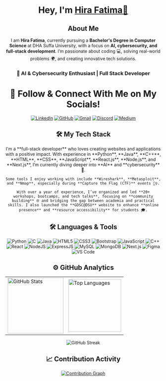 <h1 align="center">Hey, I'm <a href="https://www.linkedin.com/in/hira-fatimaa/" target="_blank">Hira Fatima👋</a></h1>

<h2 align="center">About Me</h2> 

<p align="center">
  I am <b>Hira Fatima</b>, currently pursuing a <b>Bachelor's Degree in Computer Science</b> at DHA Suffa University, with a focus on <b>AI, cybersecurity, and full-stack development</b>. I’m passionate about coding 💻, solving real-world problems 🌍, and creating innovative tech solutions.
</p>

<h3 align="center">🤖 AI & Cybersecurity Enthusiast | Full Stack Developer</h3>

<div align="center">
  <h1>🔗 Follow & Connect With Me on My Socials!</h1>

  <a href="https://www.linkedin.com/in/hira-fatimaa/" target="_blank"><img alt="LinkedIn" src="https://img.shields.io/badge/linkedin%20-%230077B5.svg?&style=for-the-badge&logo=linkedin&logoColor=white" /></a>
  <a href="https://github.com/hirafatimaa"><img alt="GitHub" src="https://img.shields.io/badge/github-%23121011.svg?style=for-the-badge&logo=github&logoColor=white" /></a>
  <a href="mailto:hirafatimaa718@gmail.com"><img alt="Gmail" src="https://img.shields.io/badge/Gmail-D14836?style=for-the-badge&logo=gmail&logoColor=white" /></a>
  <a href="https://discordapp.com/users/969693468685402122"><img alt="Discord" src="https://img.shields.io/badge/@.hirafatima-%235865F2.svg?style=for-the-badge&logo=discord&logoColor=white" /></a>
  <a href="https://medium.com/@hirafatimaa718"><img alt="Medium" src="https://img.shields.io/badge/Medium-12100E?style=for-the-badge&logo=medium&logoColor=white" /></a>
</div>

<div align="center">
  <h2>🛠 My Tech Stack</h2> 

  <p>
    I'm a **full-stack developer** who loves creating websites and applications with a positive impact. With experience in **Python**, **Java**, **C++**, **HTML**, **CSS**, **JavaScript**, **React.js**, **Node.js**, and **Next.js**, I’m currently diving deeper into **AI** and **cybersecurity** 🔐. 

    Some tools I enjoy working with include **Wireshark**, **Metasploit**, and **Nmap**, especially during **Capture the Flag (CTF)** events 🕵️‍♀️.

    With over a year of experience, I’ve organized and led **20+ workshops, bootcamps, and tech talks**, focusing on **community building** 🌐 and bridging the gap between academia and practical skills. I also launched the **GDSC@DSU** website to enhance **online presence** and **resource accessibility** for students 🎓.
  </p>
</div>

<h2 align="center">🛠 Languages & Tools</h2>

<p align="center">
  <img alt="Python" src="https://img.shields.io/badge/python-%233572A5.svg?&style=for-the-badge&logo=python&logoColor=white" />
  <img alt="C" src="https://img.shields.io/badge/c-%2300599C.svg?&style=for-the-badge&logo=c&logoColor=white" />
  <img alt="Java" src="https://img.shields.io/badge/java-%23ED8B00.svg?&style=for-the-badge&logo=java&logoColor=white" />
  <img alt="HTML5" src="https://img.shields.io/badge/html5-%23E34F26.svg?&style=for-the-badge&logo=html5&logoColor=white" />
  <img alt="CSS3" src="https://img.shields.io/badge/css3-%231572B6.svg?&style=for-the-badge&logo=css3&logoColor=white" />
  <img alt="Bootstrap" src="https://img.shields.io/badge/bootstrap-%23563D7C.svg?style=for-the-badge&logo=bootstrap&logoColor=white" />
  <img alt="JavaScript" src="https://img.shields.io/badge/javascript-%23323330.svg?&style=for-the-badge&logo=javascript&logoColor=%23F7DF1E" />
  <img alt="C++" src="https://img.shields.io/badge/c++-%2300599C.svg?&style=for-the-badge&logo=c%2B%2B&logoColor=white" />
  <img alt="React" src="https://img.shields.io/badge/react-%2320232a.svg?style=for-the-badge&logo=react&logoColor=%2361DAFB" />
  <img alt="NodeJS" src="https://img.shields.io/badge/node.js-6DA55F?style=for-the-badge&logo=node.js&logoColor=white" />
  <img alt="ExpressJS" src="https://img.shields.io/badge/express.js-6DA55F?style=for-the-badge&logo=express&logoColor=white" />
  <img alt="MySQL" src="https://img.shields.io/badge/MySQL-00000F?style=for-the-badge&logo=mysql&logoColor=white" />
  <img alt="MongoDB" src="https://img.shields.io/badge/MongoDB-00000F?style=for-the-badge&logo=mongodb&logoColor=white" />
  <img alt="Next.js" src="https://img.shields.io/badge/Next.js-000000?style=for-the-badge&logo=next.js&logoColor=white" />
  <img alt="Figma" src="https://img.shields.io/badge/Figma-%23F24E1E.svg?style=for-the-badge&logo=figma&logoColor=white" />
  <img alt="VS Code" src="https://img.shields.io/badge/Visual_Studio_Code-0078D4?style=for-the-badge&logo=visual%20studio%20code&logoColor=white" />
</p>

<h2 align="center">⚙️ GitHub Analytics</h2>

<table align="center">
  <tr>
    <td><img height="180px" src="https://github-readme-stats.vercel.app/api?username=hirafatimaa&show_icons=true&theme=dark" alt="GitHub Stats" /></td>
    <td><img height="170px" src="https://github-readme-stats.vercel.app/api/top-langs/?username=hirafatimaa&layout=compact&theme=dark" alt="Top Languages" /></td>
  </tr>
</table>

<div align="center">
  <p><img align="center" src="https://github-readme-streak-stats.herokuapp.com/?user=hirafatimaa&layout=compact&theme=dark" alt="GitHub Streak" /></p>
</div>

<h2 align="center">📈 Contribution Activity</h2>

<div align="center">
  <a href="https://github.com/hirafatimaa">
    <img src="https://activity-graph.herokuapp.com/graph?username=hirafatimaa&theme=xcode" alt="Contribution Graph" />
  </a>
</div>




<!--
**hirafatimaa/hirafatimaa** is a ✨ _special_ ✨ repository because its `README.md` (this file) appears on your GitHub profile.
